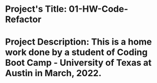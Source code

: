 # Project's Title: 01-HW-Code-Refactor
# Project Description: This is a home work done by a student of  Coding Boot Camp - University of Texas at Austin in March, 2022.
